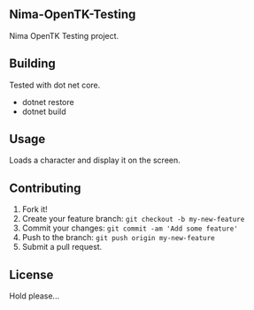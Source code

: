 ## Nima-OpenTK-Testing
Nima OpenTK Testing project.

## Building
Tested with dot net core.
* dotnet restore
* dotnet build

## Usage
Loads a character and display it on the screen.

## Contributing
1. Fork it!
2. Create your feature branch: `git checkout -b my-new-feature`
3. Commit your changes: `git commit -am 'Add some feature'`
4. Push to the branch: `git push origin my-new-feature`
5. Submit a pull request.

## License
Hold please...
